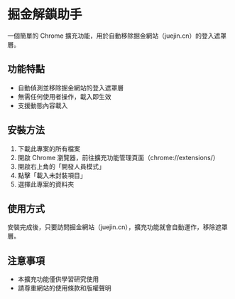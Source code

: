 # 掘金解鎖助手

一個簡單的 Chrome 擴充功能，用於自動移除掘金網站（juejin.cn）的登入遮罩層。

## 功能特點

- 自動偵測並移除掘金網站的登入遮罩層
- 無需任何使用者操作，載入即生效
- 支援動態內容載入

## 安裝方法

1. 下載此專案的所有檔案
2. 開啟 Chrome 瀏覽器，前往擴充功能管理頁面（chrome://extensions/）
3. 開啟右上角的「開發人員模式」
4. 點擊「載入未封裝項目」
5. 選擇此專案的資料夾

## 使用方式

安裝完成後，只要訪問掘金網站（juejin.cn），擴充功能就會自動運作，移除遮罩層。

## 注意事項

- 本擴充功能僅供學習研究使用
- 請尊重網站的使用條款和版權聲明
